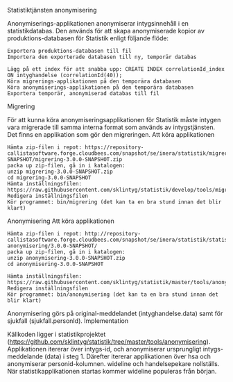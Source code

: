 Statistiktjänsten anonymisering

Anonymiserings-applikationen anonymiserar intygsinnehåll i en statistikdatabas. Den används för att skapa anonymiserade kopior av produktions-databasen för Statistik enligt följande flöde:

    Exportera produktions-databasen till fil
    Importera den exporterade databasen till ny, temporär databas

    Lägg på ett index för att snabba upp: CREATE INDEX correlationId_index ON intyghandelse (correlationId(40));
    Köra migrerings-applikationen på den temporära databasen
    Köra anonymiserings-applikationen på den temporära databasen
    Exportera temporär, anonymiserad databas till fil

Migrering

För att kunna köra anonymiseringsapplikationen för Statistik måste intygen vara migrerade till samma interna format som används av intygstjänsten. Det finns en applikation som gör den migreringen.
Att köra applikationen

    Hämta zip-filen i repot: https://repository-callistasoftware.forge.cloudbees.com/snapshot/se/inera/statistik/migrering/3.0.0-SNAPSHOT/migrering-3.0.0-SNAPSHOT.zip
    packa up zip-filen, gå in i katalogen: 
    unzip migrering-3.0.0-SNAPSHOT.zip 
    cd migrering-3.0.0-SNAPSHOT    
    Hämta inställningsfilen: https://raw.githubusercontent.com/sklintyg/statistik/develop/tools/migrering/dataSource.properties
    Redigera inställningsfilen
    Kör programmet: bin/migrering (det kan ta en bra stund innan det blir klart)

Anonymisering
Att köra applikationen

    Hämta zip-filen i repot: http://repository-callistasoftware.forge.cloudbees.com/snapshot/se/inera/statistik/statistik-anonymisering/3.0.0-SNAPSHOT/
    packa up zip-filen, gå in i katalogen: 
    unzip anonymisering-3.0.0-SNAPSHOT.zip
    cd anonymisering-3.0.0-SNAPSHOT
    
    Hämta inställningsfilen: https://raw.githubusercontent.com/sklintyg/statistik/master/tools/anonymisering/dataSource.properties
    Redigera inställningsfilen
    Kör programmet: bin/anonymisering (det kan ta en bra stund innan det blir klart)

Anonymisering görs på original-meddelandet (intyghandelse.data) samt för sjukfall (sjukfall.personId).
Implementation

Källkoden ligger i statistikprojektet (https://github.com/sklintyg/statistik/tree/master/tools/anonymisering). Applikationen itererar över intygs-id, och anonymiserar ursprungligt intygs-meddelande (data) i steg 1. Därefter itererar applikationen över hsa och anonymiserar personid-kolumnen.
wideline och handelsepekare nollställs. När statistikapplikationen startas kommer wideline populeras från början.
